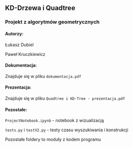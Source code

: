 ## **KD-Drzewa i Quadtree**

### Projekt z algorytmów geometrycznych
#### Autorzy:
Łukasz Dubiel

Paweł Kruczkiewicz

#### Dokumentacja:
Znajduje się w pliku `dokumentacja.pdf`

#### Prezentacja:
Znajduje się w pliku `Quadtree i KD-Tree - prezentacja.pdf`

#### Pozostałe:
`ProjectNotebook.ipynb` - notebook z wizualizacją

`tests.py` i `testV2.py` - testy czasu wyszukiwania i konstrukcji 

Pozostałe foldery to moduły z kodem programu
